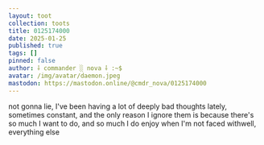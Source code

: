 ```yaml
---
layout: toot
collection: toots
title: 0125174000
date: 2025-01-25
published: true
tags: []
pinned: false
author: ⸸ commander ░ nova ⸸ :~$
avatar: /img/avatar/daemon.jpeg
mastodon: https://mastodon.online/@cmdr_nova/0125174000
---
```


not gonna lie, I've been having a lot of deeply bad thoughts lately, sometimes constant, and the only reason I ignore them is because there's so much I want to do, and so much I do enjoy when I'm not faced withwell, everything else
